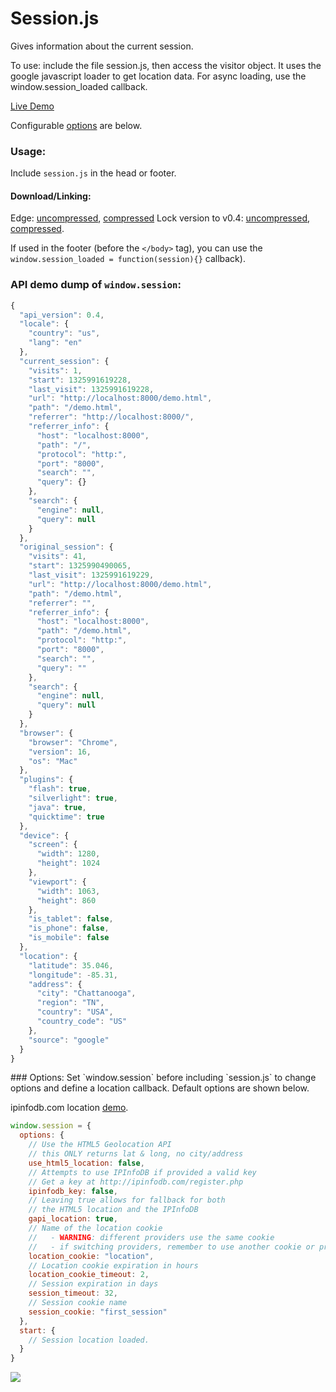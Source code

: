 Session.js
==

Gives information about the current session.

To use: include the file session.js, then access the visitor object.
It uses the google javascript loader to get location data.
For async loading, use the window.session_loaded callback.

[Live Demo](http://go.iain.in/sessionjslivedemo01)

Configurable <a href="#options">options</a> are below.

### Usage:

Include `session.js` in the head or footer.

#### Download/Linking:
Edge:
[uncompressed](https://raw.github.com/codejoust/session.js/master/session.js),
[compressed](https://raw.github.com/codejoust/session.js/master/session.min.js)
Lock version to v0.4:
[uncompressed](https://raw.github.com/codejoust/session.js/v0.4/session.js), [compressed](https://raw.github.com/codejoust/session.js/v0.4/session.min.js).

If used in the footer (before the `</body>` tag), you can use the `window.session_loaded = function(session){}` callback).

### API demo dump of `window.session`:

```js
{
  "api_version": 0.4,
  "locale": {
    "country": "us",
    "lang": "en"
  },
  "current_session": {
    "visits": 1,
    "start": 1325991619228,
    "last_visit": 1325991619228,
    "url": "http://localhost:8000/demo.html",
    "path": "/demo.html",
    "referrer": "http://localhost:8000/",
    "referrer_info": {
      "host": "localhost:8000",
      "path": "/",
      "protocol": "http:",
      "port": "8000",
      "search": "",
      "query": {}
    },
    "search": {
      "engine": null,
      "query": null
    }
  },
  "original_session": {
    "visits": 41,
    "start": 1325990490065,
    "last_visit": 1325991619229,
    "url": "http://localhost:8000/demo.html",
    "path": "/demo.html",
    "referrer": "",
    "referrer_info": {
      "host": "localhost:8000",
      "path": "/demo.html",
      "protocol": "http:",
      "port": "8000",
      "search": "",
      "query": ""
    },
    "search": {
      "engine": null,
      "query": null
    }
  },
  "browser": {
    "browser": "Chrome",
    "version": 16,
    "os": "Mac"
  },
  "plugins": {
    "flash": true,
    "silverlight": true,
    "java": true,
    "quicktime": true
  },
  "device": {
    "screen": {
      "width": 1280,
      "height": 1024
    },
    "viewport": {
      "width": 1063,
      "height": 860
    },
    "is_tablet": false,
    "is_phone": false,
    "is_mobile": false
  },
  "location": {
    "latitude": 35.046,
    "longitude": -85.31,
    "address": {
      "city": "Chattanooga",
      "region": "TN",
      "country": "USA",
      "country_code": "US"
    },
    "source": "google"
  }
}
```
<a name="options" />
### Options:
Set `window.session` before including `session.js` to change options and define a location callback.
Default options are shown below.

ipinfodb.com location [demo](http://codejoust.github.com/session.js/ipinfodb_demo.html).

```js
window.session = {
  options: {
    // Use the HTML5 Geolocation API
    // this ONLY returns lat & long, no city/address
    use_html5_location: false,
    // Attempts to use IPInfoDB if provided a valid key
    // Get a key at http://ipinfodb.com/register.php
    ipinfodb_key: false,
    // Leaving true allows for fallback for both
    // the HTML5 location and the IPInfoDB
    gapi_location: true,
    // Name of the location cookie
    //   - WARNING: different providers use the same cookie
    //   - if switching providers, remember to use another cookie or provide checks for old cookies
    location_cookie: "location",
    // Location cookie expiration in hours
    location_cookie_timeout: 2,
    // Session expiration in days
    session_timeout: 32,
    // Session cookie name
    session_cookie: "first_session"
  },
  start: {
    // Session location loaded.
  }
}
```

<img src="https://secure.codejoust.com/pix" />